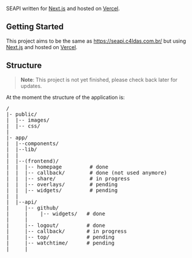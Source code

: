 SEAPI written for [Next.js](https://nextjs.org) and hosted on [Vercel](https://vercel.com).

<h2>Getting Started</h2>

This project aims to be the same as https://seapi.c4ldas.com.br/ but using [Next.js](https://nextjs.org) and hosted on [Vercel](https://vercel.com).

<h2>Structure</h2>

> **Note**: This project is not yet finished, please check back later for updates.

At the moment the structure of the application is:

<pre>
/
|- public/
|  |-- images/
|  |-- css/
|
|- app/
|  |--components/
|  |--lib/
|  |
|  |--(frontend)/
|  |  |-- homepage         # done
|  |  |-- callback/        # done (not used anymore)
|  |  |-- share/           # in progress
|  |  |-- overlays/        # pending
|  |  |-- widgets/         # pending
|  |
|  |--api/
|     |-- github/
|     |    |-- widgets/   # done
|     |
|     |-- logout/         # done
|     |-- callback/       # in progress
|     |-- top/            # pending
|     |-- watchtime/      # pending
|     |

</pre>

